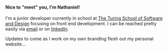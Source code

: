 #### Nice to "meet" you, I'm Nathaniel!

I'm a junior developer currently in school at [The Turing School of Software and Design](https://turing.io/) focusing on front end development.
I can be reached pretty easily via [email](mailto:nathanielmillard@gmail.com) or on [linkedIn](https://www.linkedin.com/in/nathaniel-m-94a259165/).

Updates to come as I work on my own branding flesh out my personal website...
